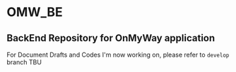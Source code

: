 # OMW_BE

## BackEnd Repository for OnMyWay application
For Document Drafts and Codes I'm now working on, please refer to `develop` branch 
TBU
